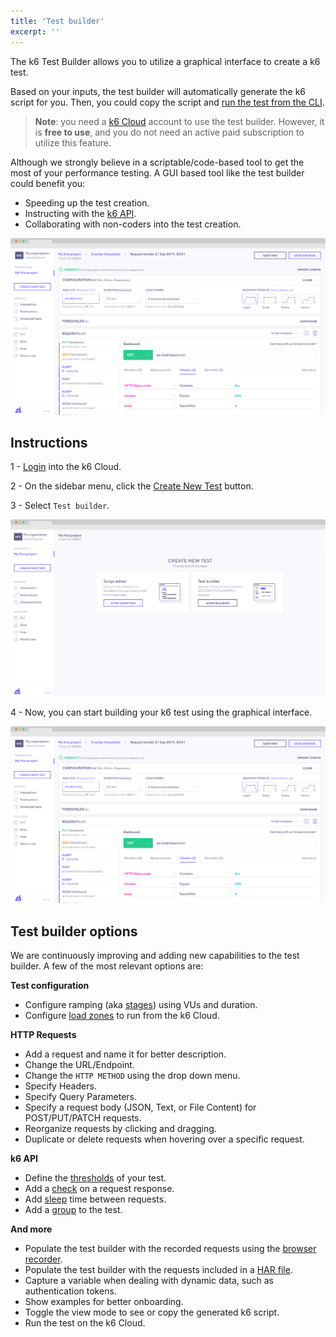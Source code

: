 ```yaml
---
title: 'Test builder'
excerpt: ''
---
```


The k6 Test Builder allows you to utilize a graphical interface to create a k6 test.

Based on your inputs, the test builder will automatically generate the k6 script for you. Then, you could copy the script and [run the test from the CLI](/getting-started/running-k6).

> **Note**: you need a [k6 Cloud](/cloud) account to use the test builder. However, it is **free to use**, and you do not need an active paid subscription to utilize this feature.

Although we strongly believe in a scriptable/code-based tool to get the most of your performance testing. A GUI based tool like the test builder could benefit you:

- Speeding up the test creation.
- Instructing with the [k6 API](/javascript-api).
- Collaborating with non-coders into the test creation.

![k6 Test Builder](images/test-builder.png)

## Instructions

1 - [Login](https://app.k6.io/account/login) into the k6 Cloud.

2 - On the sidebar menu, click the [Create New Test](https://app.k6.io/tests/new) button.

3 - Select `Test builder`.

![k6 Test Builder](images/k6-create-new-test.png)

4 - Now, you can start building your k6 test using the graphical interface.

![k6 Test Builder](images/test-builder.png)


## Test builder options

We are continuously improving and adding new capabilities to the test builder. A few of the most relevant options are:

**Test configuration**

- Configure ramping (aka [stages](/using-k6/options#stages)) using VUs and duration.
- Configure [load zones](/cloud/creating-and-running-a-test/cloud-tests-from-the-cli#list-of-supported-load-zones) to run from the k6 Cloud.

**HTTP Requests**

- Add a request and name it for better description.
- Change the URL/Endpoint.
- Change the `HTTP METHOD` using the drop down menu.
- Specify Headers.
- Specify Query Parameters.
- Specify a request body (JSON, Text, or File Content) for POST/PUT/PATCH requests.
- Reorganize requests by clicking and dragging.
- Duplicate or delete requests when hovering over a specific request.

**k6 API**

- Define the [thresholds](/using-k6/thresholds) of your test.
- Add a [check](/javascript-api/k6/check-val-sets-tags) on a request response.
- Add [sleep](/javascript-api/k6/sleep-t) time between requests.
- Add a [group](/javascript-api/k6/group-name-fn) to the test.

**And more**

- Populate the test builder with the recorded requests using the [browser recorder](/test-authoring/recording-a-session/browser-recorder).
- Populate the test builder with the requests included in a [HAR file](https://en.wikipedia.org/wiki/HAR_(file_format)).
- Capture a variable when dealing with dynamic data, such as authentication tokens.
- Show examples for better onboarding.
- Toggle the view mode to see or copy the generated k6 script.
- Run the test on the k6 Cloud.